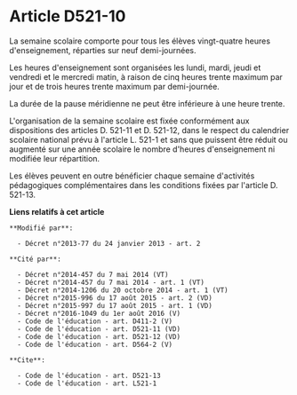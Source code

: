 # Article D521-10

La semaine scolaire comporte pour tous les élèves vingt-quatre heures d'enseignement, réparties sur neuf demi-journées. 

Les heures d'enseignement sont organisées les lundi, mardi, jeudi et vendredi et le mercredi matin, à raison de cinq heures
trente maximum par jour et de trois heures trente maximum par demi-journée. 

La durée de la pause méridienne ne peut être inférieure à une heure trente. 

L'organisation de la semaine scolaire est fixée conformément aux dispositions des articles D. 521-11 et D. 521-12, dans le
respect du calendrier scolaire national prévu à l'article L. 521-1 et sans que puissent être réduit ou augmenté sur une année
scolaire le nombre d'heures d'enseignement ni modifiée leur répartition. 

Les élèves peuvent en outre bénéficier chaque semaine d'activités pédagogiques complémentaires dans les conditions fixées par
l'article D. 521-13.

**Liens relatifs à cet article**

	**Modifié par**:

	  - Décret n°2013-77 du 24 janvier 2013 - art. 2

	**Cité par**:

	  - Décret n°2014-457 du 7 mai 2014 (VT)
	  - Décret n°2014-457 du 7 mai 2014 - art. 1 (VT)
	  - Décret n°2014-1206 du 20 octobre 2014 - art. 1 (VT)
	  - Décret n°2015-996 du 17 août 2015 - art. 2 (VD)
	  - Décret n°2015-997 du 17 août 2015 - art. 1 (VD)
	  - Décret n°2016-1049 du 1er août 2016 (V)
	  - Code de l'éducation - art. D411-2 (V)
	  - Code de l'éducation - art. D521-11 (VD)
	  - Code de l'éducation - art. D521-12 (VD)
	  - Code de l'éducation - art. D564-2 (V)

	**Cite**:

	  - Code de l'éducation - art. D521-13
	  - Code de l'éducation - art. L521-1
